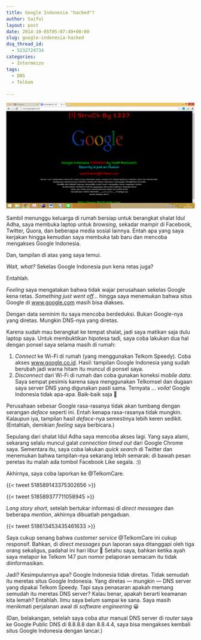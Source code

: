 ```yaml
---
title: Google Indonesia "hacked"?
author: Saiful
layout: post
date: 2014-10-05T05:07:49+00:00
slug: google-indonesia-hacked
dsq_thread_id:
  - 5232724734
categories:
  - Intermezzo
tags:
  - DNS
  - Telkom

---
```

![Google Indonesia di-"hack"](Screenshot-2014-10-05-04.57.31.png)

Sambil menunggu keluarga di rumah bersiap untuk berangkat shalat Idul Adha, saya membuka laptop untuk _browsing_, sekadar mampir di Facebook, Twitter, Quora, dan beberapa media sosial lainnya. Entah apa yang saya kerjakan hingga kemudian saya membuka tab baru dan mencoba mengakses Google Indonesia.

Dan, tampilan di atas yang saya temui.

_Wait, what?_ Sekelas Google Indonesia pun kena retas juga?

<!--more-->Entahlah. 

_Feeling_ saya mengatakan bahwa tidak wajar perusahaan sekelas Google kena retas. _Something just went off..._ hingga saya menemukan bahwa situs Google di www.google.com masih bisa diakses.

Dengan data seminim itu saya mencoba berdeduksi. Bukan Google-nya yang diretas. Mungkin DNS-nya yang diretas.

Karena sudah mau berangkat ke tempat shalat, jadi saya matikan saja dulu laptop saya. Untuk membuktikan hipotesa tadi, saya coba lakukan dua hal dengan ponsel saya selama masih di rumah:

  1. _Connect_ ke Wi-Fi di rumah (yang menggunakan Telkom Speedy). Coba akses www.google.co.id. Hasil: tampilan Google Indonesia yang sudah berubah jadi warna hitam itu muncul di ponsel saya.
  2. _Disconnect_ dari Wi-Fi di rumah dan coba gunakan koneksi _mobile data_. Saya sempat pesimis karena saya menggunakan Telkomsel dan dugaan saya server DNS yang digunakan pasti sama. Ternyata ... _voila!_ Google Indonesia tidak apa-apa. Baik-baik saja 🙂

Perusahaan sebesar Google rasa-rasanya tidak akan tumbang dengan serangan _deface_ seperti ini. Entah kenapa rasa-rasanya tidak mungkin. Kalaupun iya, tampilan hasil _deface_-nya semestinya lebih keren sedikit. (Entahlah, demikian _feeling_ saya berbicara.)

Sepulang dari shalat Idul Adha saya mencoba akses lagi. Yang saya alami, sekarang selalu muncul galat _connection timed out_ dari Google Chrome saya. Sementara itu, saya coba lakukan _quick search_ di Twitter dan menemukan bahwa tampilan-nya sekarang lebih semarak: di bawah pesan peretas itu malah ada tombol Facebook Like segala. :))

Akhirnya, saya coba laporkan ke @TelkomCare.

{{< tweet 518589143375302656 >}}

{{< tweet 518589377711058945 >}}

_Long story short_, setelah bertukar informasi di _direct messages_ dan beberapa _mention_, akhirnya dibuatlah pengaduan.

{{< tweet 518613453435461633 >}}

Saya cukup senang bahwa _customer service_ @TelkomCare ini cukup responsif. Bahkan, di _direct messages_ pun laporan saya ditanggapi oleh tiga orang sekaligus, padahal ini hari libur 🙂 Setahu saya, bahkan ketika ayah saya melapor ke Telkom 147 pun nomor pelaporan semacam itu tidak diinformasikan.

Jadi? Kesimpulannya apa? Google Indonesia tidak diretas. Tidak semudah itu meretas situs Google Indonesia. Yang diretas — mungkin — DNS server yang dipakai Telkom Speedy. Tapi saya penasaran apakah memang semudah itu meretas DNS server? Kalau benar, apakah berarti keamanan kita lemah? Entahlah. Ilmu saya belum sampai ke sana. Saya masih menikmati perjalanan awal di _software engineering_ 😀

(Dan, belakangan, setelah saya coba atur manual DNS server di _router_ saya ke Google Public DNS di 8.8.8.8 dan 8.8.4.4, saya bisa mengakses kembali situs Google Indonesia dengan lancar.)
